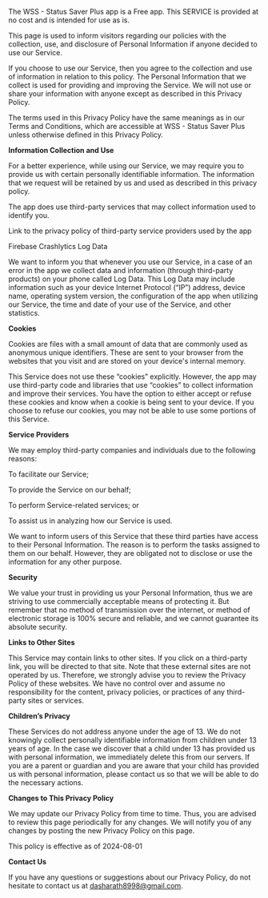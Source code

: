 
The WSS - Status Saver Plus app is a Free app. This SERVICE is provided at no cost and is intended for use as is.  

  

This page is used to inform visitors regarding our policies with the collection, use, and disclosure of Personal Information if anyone decided to use our Service.

  

If you choose to use our Service, then you agree to the collection and use of information in relation to this policy. The Personal Information that we collect is used for providing and improving the Service. We will not use or share your information with anyone except as described in this Privacy Policy.

  

The terms used in this Privacy Policy have the same meanings as in our Terms and Conditions, which are accessible at WSS - Status Saver Plus unless otherwise defined in this Privacy Policy.

  

**Information Collection and Use**

  

For a better experience, while using our Service, we may require you to provide us with certain personally identifiable information. The information that we request will be retained by us and used as described in this privacy policy.

  

The app does use third-party services that may collect information used to identify you.

  

Link to the privacy policy of third-party service providers used by the app

Firebase Crashlytics
Log Data

  

We want to inform you that whenever you use our Service, in a case of an error in the app we collect data and information (through third-party products) on your phone called Log Data. This Log Data may include information such as your device Internet Protocol (“IP”) address, device name, operating system version, the configuration of the app when utilizing our Service, the time and date of your use of the Service, and other statistics.

  

**Cookies**

  

Cookies are files with a small amount of data that are commonly used as anonymous unique identifiers. These are sent to your browser from the websites that you visit and are stored on your device's internal memory.

  

This Service does not use these “cookies” explicitly. However, the app may use third-party code and libraries that use “cookies” to collect information and improve their services. You have the option to either accept or refuse these cookies and know when a cookie is being sent to your device. If you choose to refuse our cookies, you may not be able to use some portions of this Service.

**Service Providers**

  

We may employ third-party companies and individuals due to the following reasons:

  

To facilitate our Service;

To provide the Service on our behalf;

To perform Service-related services; or

To assist us in analyzing how our Service is used.

We want to inform users of this Service that these third parties have access to their Personal Information. The reason is to perform the tasks assigned to them on our behalf. However, they are obligated not to disclose or use the information for any other purpose.

  

**Security**

  

We value your trust in providing us your Personal Information, thus we are striving to use commercially acceptable means of protecting it. But remember that no method of transmission over the internet, or method of electronic storage is 100% secure and reliable, and we cannot guarantee its absolute security.

  

**Links to Other Sites**

  

This Service may contain links to other sites. If you click on a third-party link, you will be directed to that site. Note that these external sites are not operated by us. Therefore, we strongly advise you to review the Privacy Policy of these websites. We have no control over and assume no responsibility for the content, privacy policies, or practices of any third-party sites or services.

  

**Children’s Privacy**

  

These Services do not address anyone under the age of 13. We do not knowingly collect personally identifiable information from children under 13 years of age. In the case we discover that a child under 13 has provided us with personal information, we immediately delete this from our servers. If you are a parent or guardian and you are aware that your child has provided us with personal information, please contact us so that we will be able to do the necessary actions.

  

**Changes to This Privacy Policy**

  

We may update our Privacy Policy from time to time. Thus, you are advised to review this page periodically for any changes. We will notify you of any changes by posting the new Privacy Policy on this page.

  

This policy is effective as of 2024-08-01

  

**Contact Us**

  

If you have any questions or suggestions about our Privacy Policy, do not hesitate to contact us at dasharath8998@gmail.com.
